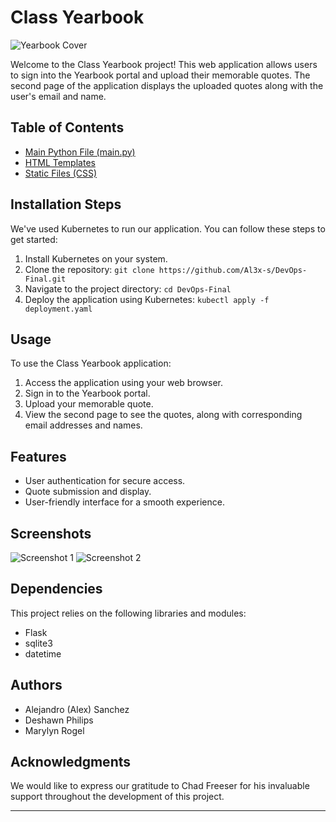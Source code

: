 # Class Yearbook

![Yearbook Cover](link-to-cover-image.png) <!-- You can add an image here if you want -->

Welcome to the Class Yearbook project! This web application allows users to sign into the Yearbook portal and upload their memorable quotes. The second page of the application displays the uploaded quotes along with the user's email and name.

## Table of Contents

- [Main Python File (main.py)](https://github.com/Al3x-s/DevOps-Final/blob/main/main.py)
- [HTML Templates](https://github.com/Al3x-s/DevOps-Final/tree/main/templates)
- [Static Files (CSS)](https://github.com/Al3x-s/DevOps-Final/tree/main/static)

## Installation Steps

We've used Kubernetes to run our application. You can follow these steps to get started:

1. Install Kubernetes on your system.
2. Clone the repository: `git clone https://github.com/Al3x-s/DevOps-Final.git`
3. Navigate to the project directory: `cd DevOps-Final`
4. Deploy the application using Kubernetes: `kubectl apply -f deployment.yaml`

## Usage

To use the Class Yearbook application:

1. Access the application using your web browser.
2. Sign in to the Yearbook portal.
3. Upload your memorable quote.
4. View the second page to see the quotes, along with corresponding email addresses and names.

## Features

- User authentication for secure access.
- Quote submission and display.
- User-friendly interface for a smooth experience.

## Screenshots

![Screenshot 1](link-to-screenshot-1.png)
![Screenshot 2](link-to-screenshot-2.png)

## Dependencies

This project relies on the following libraries and modules:

- Flask
- sqlite3
- datetime

## Authors

- Alejandro (Alex) Sanchez
- Deshawn Philips
- Marylyn Rogel

## Acknowledgments

We would like to express our gratitude to Chad Freeser for his invaluable support throughout the development of this project.

---
